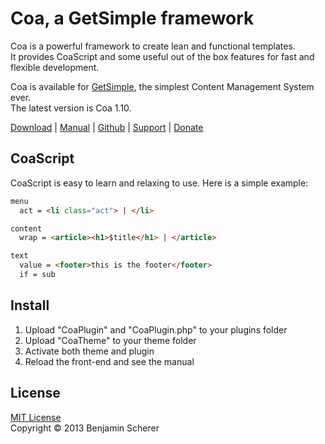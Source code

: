 Coa, a GetSimple framework
==========================

Coa is a powerful framework to create lean and functional templates.  
It provides CoaScript and some useful out of the box features for fast and flexible development.

Coa is available for [GetSimple](http://get-simple.info), the simplest Content Management System ever.  
The latest version is Coa 1.10.

[Download](http://get-simple.info/extend/plugin/coa/375/) | 
[Manual](http://coa.plue.me) | 
[Github](https://github.com/plue/coa) | 
[Support](http://get-simple.info/forums/showthread.php?tid=4667) | 
[Donate](https://www.paypal.com/cgi-bin/webscr?cmd=_s-xclick&hosted_button_id=GRD95ABZXJUTC)



CoaScript
---------

CoaScript is easy to learn and relaxing to use. Here is a simple example:

```html
menu
  act = <li class="act"> | </li>

content
  wrap = <article><h1>$title</h1> | </article>

text
  value = <footer>this is the footer</footer>
  if = sub
```


Install
-------

1. Upload "CoaPlugin" and "CoaPlugin.php" to your plugins folder
2. Upload "CoaTheme" to your theme folder
3. Activate both theme and plugin
4. Reload the front-end and see the manual


License
-------

[MIT License](http://opensource.org/licenses/MIT)  
Copyright © 2013 Benjamin Scherer  